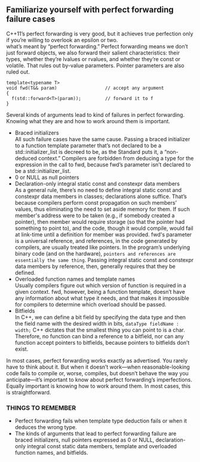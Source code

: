 ## Familiarize yourself with perfect forwarding failure cases
C++11’s perfect forwarding is very good, but it achieves true perfection only if you’re willing to overlook an epsilon or two.  
what’s meant by “perfect forwarding.” Perfect forwarding means we don’t just forward objects, we also forward their salient characteristics: their types, whether they’re lvalues or rvalues, and whether they’re const or volatile. That rules out by-value parameters. Pointer parameters are also ruled out. 
```
template<typename T>
void fwd(T&& param)                  // accept any argument
{
  f(std::forward<T>(param));         // forward it to f
} 
```

Several kinds of arguments lead to kind of failures in perfect forwarding. Knowing what they are and how to work around them is important. 
* Braced initializers   
All such failure cases have the same cause. Passing a braced initializer to a function template parameter that’s not declared to be a std::initializer_list is decreed to be, as the Standard puts it, a “non-deduced context.” Compilers are forbidden from deducing a type for the expression in the call to fwd, because fwd’s parameter isn’t declared to be a std::initializer_list. 
* 0 or NULL as null pointers
* Declaration-only integral static const and constexpr data members     
As a general rule, there’s no need to define integral static const and constexpr data members in classes; declarations alone suffice. That’s because compilers perform const propagation on such members’ values, thus eliminating the need to set aside memory for them. If such member's address were to be taken (e.g., if somebody created a pointer), then member would require storage (so that the pointer had something to point to), and the code, though it would compile, would fail at link-time until a definition for member was provided. fwd's parameter is a universal reference, and references, in the code generated by compilers, are usually treated like pointers. In the program’s underlying binary code (and on the hardware), `pointers and references are essentially the same thing`. Passing integral static const and constexpr data members by reference, then, generally requires that they be defined. 
* Overloaded function names and template names  
Usually compilers figure out which version of function is required in a given context. fwd, however, being a function template, doesn’t have any information about what type it needs, and that makes it impossible for compilers to determine which overload should be passed. 
* Bitfields     
In C++, we can define a bit field by specifying the data type and then the field name with the desired width in bits, `dataType fieldName : width;` C++ dictates that the smallest thing you can point to is a char. Therefore, no function can bind a reference to a bitfield, nor can any function accept pointers to bitfields, because pointers to bitfields don’t exist.

In most cases, perfect forwarding works exactly as advertised. You rarely have to think about it. But when it doesn’t work—when reasonable-looking code fails to compile or, worse, compiles, but doesn’t behave the way you anticipate—it’s important to know about perfect forwarding’s imperfections. Equally important is knowing how to work around them. In most cases, this is straightforward. 
### THINGS TO REMEMBER
* Perfect forwarding fails when template type deduction fails or when it deduces the wrong type.
* The kinds of arguments that lead to perfect forwarding failure are braced initializers, null pointers expressed as 0 or NULL, declaration-only integral const static data members, template and overloaded function names, and bitfields.